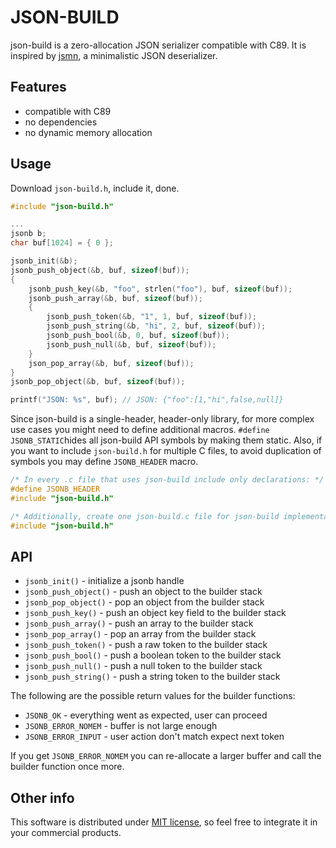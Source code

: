 JSON-BUILD
==========

json-build is a zero-allocation JSON serializer compatible with C89. It is
inspired by [jsmn](https://github.com/zserge/jsmn), a minimalistic JSON deserializer.

Features
--------

* compatible with C89
* no dependencies
* no dynamic memory allocation

Usage
-----

Download `json-build.h`, include it, done.

```c
#include "json-build.h"

...
jsonb b;
char buf[1024] = { 0 };

jsonb_init(&b);
jsonb_push_object(&b, buf, sizeof(buf));
{
    jsonb_push_key(&b, "foo", strlen("foo"), buf, sizeof(buf));
    jsonb_push_array(&b, buf, sizeof(buf));
    {
        jsonb_push_token(&b, "1", 1, buf, sizeof(buf));
        jsonb_push_string(&b, "hi", 2, buf, sizeof(buf));
        jsonb_push_bool(&b, 0, buf, sizeof(buf));
        jsonb_push_null(&b, buf, sizeof(buf));
    }
    json_pop_array(&b, buf, sizeof(buf));
}
jsonb_pop_object(&b, buf, sizeof(buf));

printf("JSON: %s", buf); // JSON: {"foo":[1,"hi",false,null]}
```

Since json-build is a single-header, header-only library, for more complex use
cases you might need to define additional macros. `#define JSONB_STATIC`hides all
json-build API symbols by making them static. Also, if you want to include `json-build.h`
for multiple C files, to avoid duplication of symbols you may define `JSONB_HEADER` macro.

```c
/* In every .c file that uses json-build include only declarations: */
#define JSONB_HEADER
#include "json-build.h"

/* Additionally, create one json-build.c file for json-build implementation: */
#include "json-build.h"
```

API
---

* `jsonb_init()` - initialize a jsonb handle
* `jsonb_push_object()` - push an object to the builder stack
* `jsonb_pop_object()` - pop an object from the builder stack
* `jsonb_push_key()` - push an object key field to the builder stack
* `jsonb_push_array()` - push an array to the builder stack
* `jsonb_pop_array()` - pop an array from the builder stack
* `jsonb_push_token()` - push a raw token to the builder stack
* `jsonb_push_bool()` - push a boolean token to the builder stack
* `jsonb_push_null()` - push a null token to the builder stack
* `jsonb_push_string()` - push a string token to the builder stack

The following are the possible return values for the builder functions:
* `JSONB_OK` - everything went as expected, user can proceed
* `JSONB_ERROR_NOMEM` - buffer is not large enough
* `JSONB_ERROR_INPUT` - user action don't match expect next token

If you get `JSONB_ERROR_NOMEM` you can re-allocate a larger buffer and call
the builder function once more.

Other info
----------

This software is distributed under [MIT license](www.opensource.org/licenses/mit-license.php),
so feel free to integrate it in your commercial products.
